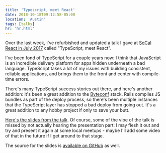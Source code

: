 ```yaml
---
title: 'Typescript, meet React'
date: 2018-10-18T09:12:58-05:00
location: 'Austin'
tags: [talks]
hr: 'hr.html'
---
```


Over the last week, I've refurbished and updated a talk I gave at [SoCal React in July 2017](https://www.meetup.com/socal-react/events/240559282/) called "TypeScript, meet React".

I've been fond of TypeScript for a couple years now: I think that JavaScript is an incredible delivery platform for apps hidden underneath a bad language. TypeScript takes a lot of my issues with building consistent, reliable applications, and brings them to the front and center with compile-time errors.

There's many TypeScript success stories out there, and here's another addition: it's been a great addition to the [Byteconf](https://byteconf.com) stack. Rails compiles JS bundles as part of the deploy process, so there's been multiple instances that the TypeScript layer has stopped a bad deploy from going out. It's a great addition to any hobby project if only to save your butt.

[Here's the slides from the talk](https://lucid-volhard-5fde8c.netlify.com/). Of course, some of the vibe of the talk is missed by not actually hearing the presentation part: I may flesh it out and try and present it again at some local meetups - maybe I'll add some video of that in the future if I get around to that stage.

The source for the slides is [available on GitHub](https://github.com/signalnerve/react-typescript-talk) as well.

